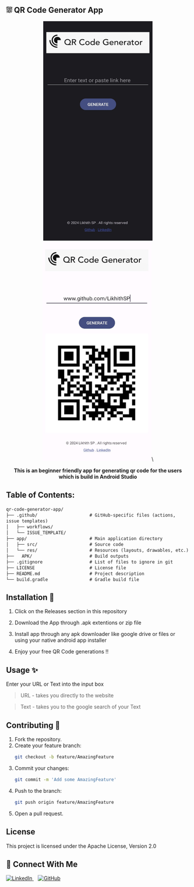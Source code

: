 ## ⛆ QR Code Generator App 



<div align="center">
<img src="https://github.com/LikhithSP/QRCodeGeneratorApp-AndroidStudio/blob/main/APK/Screenshots/image02.jpg" height="600" width="300"> <img src="https://github.com/LikhithSP/QRCodeGeneratorApp-AndroidStudio/blob/main/APK/Screenshots/image01.jpg" height="600" width="300">\
<p><strong>This is an beginner friendly app for generating qr code for the users which is build in Android Studio</strong></p>
</div>

## Table of Contents:

```plaintext
qr-code-generator-app/
├── .github/                    # GitHub-specific files (actions, issue templates)
│   ├── workflows/
│   └── ISSUE_TEMPLATE/
├── app/                        # Main application directory
│   ├── src/                    # Source code
│   └── res/                    # Resources (layouts, drawables, etc.)
├──   APK/                      # Build outputs
├── .gitignore                  # List of files to ignore in git
├── LICENSE                     # License file
├── README.md                   # Project description
└── build.gradle                # Gradle build file
```

## Installation 🚀

1. Click on the Releases section in this repository

2. Download the App through .apk extentions or zip file

3. Install app through any apk downloader like google drive or files
or using your native android app installer

4. Enjoy your free QR Code generations !!


## Usage ✨

Enter your URL or Text into the input box
   >URL - takes you directly to the website

   >Text - takes you to the google search of your Text


## Contributing 🤝

1. Fork the repository.
2. Create your feature branch:
   ```bash
   git checkout -b feature/AmazingFeature
   ```
3. Commit your changes:
   ```bash
   git commit -m 'Add some AmazingFeature'
   ```
4. Push to the branch:
   ```bash
   git push origin feature/AmazingFeature
   ```
5. Open a pull request.

## License

This project is licensed under the Apache License, Version 2.0

<h2>🤝 Connect With Me</h2>
<p>
  <a href="https://www.linkedin.com/in/likhithsp" target="_blank">
    <img src="https://img.icons8.com/?size=60&id=xuvGCOXi8Wyg&format=png&color=000000" alt="LinkedIn" class="icon">
  </a>
  &nbsp;&nbsp;
  <a href="https://www.github.com/LikhithSP" target="_blank">
    <img src="https://img.icons8.com/?size=60&id=46565&format=png&color=000000" alt="GitHub" class="icon">
  </a>
</p>

